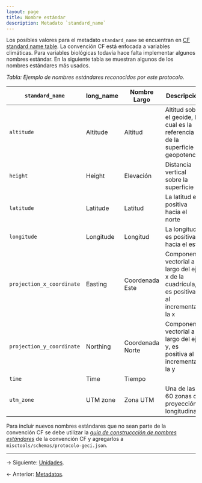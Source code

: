 ```yaml
---
layout: page
title: Nombre estándar
description: Metadato `standard_name`
---
```


Los posibles valores para el metadato `standard_name` se encuentran en [CF standard name
table](http://cfconventions.org/Data/cf-standard-names/current/build/cf-standard-name-table.html).
La convención CF está enfocada a variables climáticas. Para variables biológicas todavía hace falta
implementar algunos nombres estándar. En la siguiente tabla se muestran algunos de los nombres
estándares más usados.

_Tabla: Ejemplo de nombres estándares reconocidos por este protocolo._

**`standard_name`**       | **long_name** | Nombre Largo     | Descripción
--------------------------|---------------|------------------|--------------------------------------------------------------------
`altitude`                | Altitude      | Altitud          | Altitud sobre el geoide, la cual es la referencia de la superficie geopotencial
`height`                  | Height        | Elevación        | Distancia vertical sobre la superficie
`latitude`                | Latitude      | Latitud          | La latitud es positiva hacia el norte
`longitude`               | Longitude     | Longitud         | La longitud es positiva hacia el este
`projection_x_coordinate` | Easting       | Coordenada Este  | Componente vectorial a lo largo del eje x de la cuadrícula, es positiva al incrementar la x
`projection_y_coordinate` | Northing      | Coordenada Norte | Componente vectorial a lo largo del eje y, es positiva al incrementar la y
`time`                    | Time          | Tiempo           | &nbsp;
`utm_zone`                | UTM zone      | Zona UTM         | Una de las 60 zonas de proyección longitudinal.

Para incluir nuevos nombres estándares que no sean parte de la convención CF se debe utilizar la
[_guía de construccción de nombres
estándares_](http://cfconventions.org/Data/cf-standard-names/docs/guidelines.html) de la convención
CF y agregarlos a `misctools/schemas/protocolo-geci.json`.

---

&rarr; Siguiente: [Unidades](units.html).

&larr; Anterior: [Metadatos](metadatos.html).